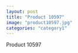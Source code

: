 ```yaml
---
layout: post
title: "Product 10597"
image: "product10597.jpg"
categories: "category1"
---
```

Product 10597
